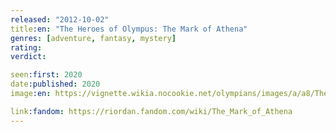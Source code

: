 ```yaml
---
released: "2012-10-02"
title:en: "The Heroes of Olympus: The Mark of Athena"
genres: [adventure, fantasy, mystery]
rating:
verdict:

seen:first: 2020
date:published: 2020
image:en: https://vignette.wikia.nocookie.net/olympians/images/a/a8/The_Mark_of_Athena.jpeg/revision/latest?cb=20130330182357

link:fandom: https://riordan.fandom.com/wiki/The_Mark_of_Athena
---
```

